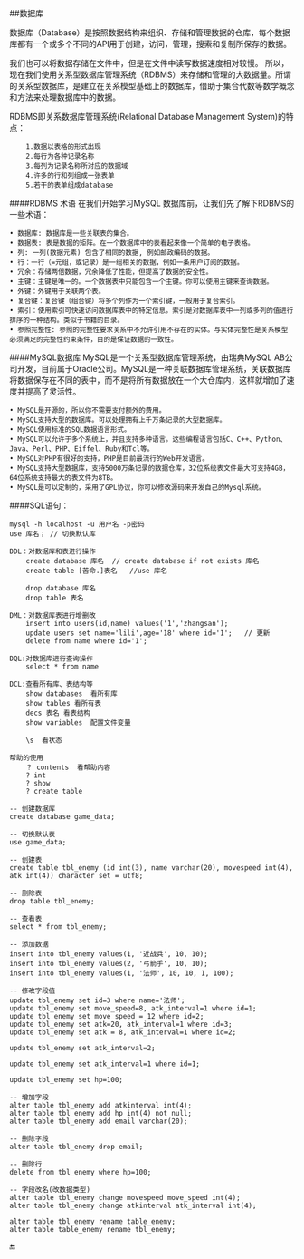 ##数据库

数据库（Database）是按照数据结构来组织、存储和管理数据的仓库，每个数据库都有一个或多个不同的API用于创建，访问，管理，搜索和复制所保存的数据。

我们也可以将数据存储在文件中，但是在文件中读写数据速度相对较慢。
所以，现在我们使用关系型数据库管理系统（RDBMS）来存储和管理的大数据量。所谓的关系型数据库，是建立在关系模型基础上的数据库，借助于集合代数等数学概念和方法来处理数据库中的数据。

RDBMS即关系数据库管理系统(Relational Database Management System)的特点：

        1.数据以表格的形式出现
        2.每行为各种记录名称
        3.每列为记录名称所对应的数据域
        4.许多的行和列组成一张表单
        5.若干的表单组成database


####RDBMS 术语
在我们开始学习MySQL 数据库前，让我们先了解下RDBMS的一些术语：

```
• 数据库: 数据库是一些关联表的集合。
• 数据表: 表是数据的矩阵。在一个数据库中的表看起来像一个简单的电子表格。
• 列: 一列(数据元素) 包含了相同的数据, 例如邮政编码的数据。
• 行：一行（=元组，或记录）是一组相关的数据，例如一条用户订阅的数据。
• 冗余：存储两倍数据，冗余降低了性能，但提高了数据的安全性。
• 主键：主键是唯一的。一个数据表中只能包含一个主键。你可以使用主键来查询数据。
• 外键：外键用于关联两个表。
• 复合键：复合键（组合键）将多个列作为一个索引键，一般用于复合索引。
• 索引：使用索引可快速访问数据库表中的特定信息。索引是对数据库表中一列或多列的值进行排序的一种结构。类似于书籍的目录。
• 参照完整性: 参照的完整性要求关系中不允许引用不存在的实体。与实体完整性是关系模型必须满足的完整性约束条件，目的是保证数据的一致性。
```

####MySQL数据库
MySQL是一个关系型数据库管理系统，由瑞典MySQL AB公司开发，目前属于Oracle公司。MySQL是一种关联数据库管理系统，关联数据库将数据保存在不同的表中，而不是将所有数据放在一个大仓库内，这样就增加了速度并提高了灵活性。

```
• MySQL是开源的，所以你不需要支付额外的费用。
• MySQL支持大型的数据库。可以处理拥有上千万条记录的大型数据库。
• MySQL使用标准的SQL数据语言形式。
• MySQL可以允许于多个系统上，并且支持多种语言。这些编程语言包括C、C++、Python、Java、Perl、PHP、Eiffel、Ruby和Tcl等。
• MySQL对PHP有很好的支持，PHP是目前最流行的Web开发语言。
• MySQL支持大型数据库，支持5000万条记录的数据仓库，32位系统表文件最大可支持4GB，64位系统支持最大的表文件为8TB。
• MySQL是可以定制的，采用了GPL协议，你可以修改源码来开发自己的Mysql系统。
```



####SQL语句：

```
mysql -h localhost -u 用户名 -p密码
use 库名；	// 切换默认库

DDL：对数据库和表进行操作
	create database 库名	// create database if not exists 库名
	create table [苦命.]表名   //use 库名

	drop database 库名
	drop table 表名

DML：对数据库表进行增删改
	insert into users(id,name) values('1','zhangsan');
	update users set name='lili',age='18' where id='1';   // 更新
	delete from name where id='1';

DQL:对数据库进行查询操作
	select * from name

DCL:查看所有库、表结构等
	show databases	看所有库
	show tables	看所有表
	decs 表名	看表结构
	show variables	配置文件变量

	\s	看状态

帮助的使用
	？ contents	看帮助内容
	? int
	? show
	? create table

-- 创建数据库
create database game_data;

-- 切换默认表
use game_data;

-- 创建表
create table tbl_enemy (id int(3), name varchar(20), movespeed int(4), atk int(4)) character set = utf8;

-- 删除表
drop table tbl_enemy;

-- 查看表
select * from tbl_enemy;

-- 添加数据
insert into tbl_enemy values(1, '近战兵', 10, 10);
insert into tbl_enemy values(2, '弓箭手', 10, 10);
insert into tbl_enemy values(1, '法师', 10, 10, 1, 100);

-- 修改字段值
update tbl_enemy set id=3 where name='法师';
update tbl_enemy set move_speed=8, atk_interval=1 where id=1;
update tbl_enemy set move_speed = 12 where id=2;
update tbl_enemy set atk=20, atk_interval=1 where id=3;
update tbl_enemy set atk = 8, atk_interval=1 where id=2;

update tbl_enemy set atk_interval=2;

update tbl_enemy set atk_interval=1 where id=1;

update tbl_enemy set hp=100;

-- 增加字段
alter table tbl_enemy add atkinterval int(4);
alter table tbl_enemy add hp int(4) not null;
alter table tbl_enemy add email varchar(20);

-- 删除字段
alter table tbl_enemy drop email;

-- 删除行
delete from tbl_enemy where hp=100;

-- 字段改名(改数据类型)
alter table tbl_enemy change movespeed move_speed int(4);
alter table tbl_enemy change atkinterval atk_interval int(4);

alter table tbl_enemy rename table_enemy;
alter table table_enemy rename tbl_enemy;

```







🔚

